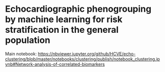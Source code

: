 # Echocardiographic phenogrouping by machine learning for risk stratification in the general population

Main notebook: https://nbviewer.jupyter.org/github/HCVE/echo-clustering/blob/master/notebooks/clustering/publish/notebook_clustering.ipynb#Network-analysis-of-correlated-biomarkers

